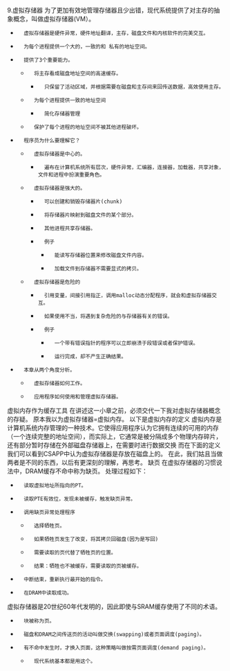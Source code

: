 9.虚拟存储器
为了更加有效地管理存储器且少出错，现代系统提供了对主存的抽象概念，叫做虚拟存储器(VM）。
* 		虚拟存储器是硬件异常，硬件地址翻译，主存，磁盘文件和内核软件的完美交互。
* 		为每个进程提供一个大的，一致的和 私有的地址空间。
* 		提供了3个重要能力。
    * 		将主存看成磁盘地址空间的高速缓存。 
        * 		只保留了活动区域，并根据需要在磁盘和主存间来回传送数据，高效使用主存。
    * 		为每个进程提供一致的地址空间
        * 		简化存储器管理
    * 		保护了每个进程的地址空间不被其他进程破坏。
* 		程序员为什么要理解它？
    * 		虚拟存储器是中心的。 
        * 		遍布在计算机系统所有层次，硬件异常，汇编器，连接器，加载器，共享对象，文件和进程中扮演重要角色。
    * 		虚拟存储器是强大的。
        * 		可以创建和销毁存储器片(chunk)
        * 		将存储器片映射到磁盘文件的某个部分。
        * 		其他进程共享存储器。
        * 		例子 
            * 		能读写存储器位置来修改磁盘文件内容。
            * 		加载文件到存储器不需要显式的拷贝。
    * 		虚拟存储器是危险的
        * 		引用变量，间接引用指正，调用malloc动态分配程序，就会和虚拟存储器交互。
        * 		如果使用不当，将遇到复杂危险的与存储器有关的错误。
        * 		例子 
            * 		一个带有错误指针的程序可以立即崩溃于段错误或者保护错误。
            * 		运行完成，却不产生正确结果。
* 		本章从两个角度分析。
    * 		虚拟存储器如何工作。
    * 		应用程序如何使用和管理虚拟存储器。
虚拟内存作为缓存工具
在讲述这一小章之前，必须交代一下我对虚拟存储器概念的存疑。 
原本我以为虚拟存储器=虚拟内存。 
以下是虚拟内存的定义
虚拟内存是计算机系统内存管理的一种技术。它使得应用程序认为它拥有连续的可用的内存（一个连续完整的地址空间），而实际上，它通常是被分隔成多个物理内存碎片，还有部分暂时存储在外部磁盘存储器上，在需要时进行数据交换
而在下面的定义我们可以看到CSAPP中认为虚拟存储器是存放在磁盘上的。 
在此，我们姑且当做两者是不同的东西，以后有更深刻的理解，再思考。
缺页
在虚拟存储器的习惯说法中，DRAM缓存不命中称为缺页。
处理过程如下：
* 		读取虚拟地址所指向的PT。
* 		读取PTE有效位，发现未被缓存，触发缺页异常。
* 		调用缺页异常处理程序
    * 		选择牺牲页。
    * 		如果牺牲页发生了改变，将其拷贝回磁盘(因为是写回)
    * 		需要读取的页代替了牺牲页的位置。
    * 		结果：牺牲也不被缓存，需要读取的页被缓存。
* 		中断结束，重新执行最开始的指令。
* 		在DRAM中读取成功。
虚拟存储器是20世纪60年代发明的，因此即使与SRAM缓存使用了不同的术语。
* 		块被称为页。
* 		磁盘和DRAM之间传送页的活动叫做交换(swapping)或者页面调度(paging)。
* 		有不命中发生时，才换入页面，这种策略叫做按需页面调度(demand paging)。 
    * 		现代系统基本都是用这个。
